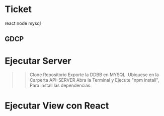 # Ticket
react node mysql 
## GDCP
# Ejecutar Server
>> Clone Repositorio
>> Exporte la DDBB en MYSQL.
>> Ubiquese en la Carperta API-SERVER
>> Abra la Terminal y Ejecute "npm install", Para install las dependencias.
# Ejecutar View con React

